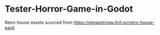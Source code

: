 # Tester-Horror-Game-in-Godot

Retro house assets sourced from https://elegantcrow.itch.io/retro-house-pack
